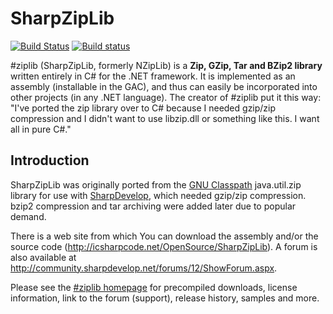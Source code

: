 # SharpZipLib

[![Build Status](https://travis-ci.org/McNeight/SharpZipLib.svg?branch=build)](https://travis-ci.org/McNeight/SharpZipLib)
[![Build status](https://ci.appveyor.com/api/projects/status/ljqg88y94s7681mp/branch/build?svg=true)](https://ci.appveyor.com/project/McNeight/sharpziplib-ooxdl/branch/build)


\#ziplib (SharpZipLib, formerly NZipLib) is a **Zip, GZip, Tar and BZip2 library** written entirely in C\# for the .NET framework. It is implemented as an assembly (installable in the GAC), and thus can easily be incorporated into other projects (in any .NET language). The creator of #ziplib put it this way: "I've ported the zip library over to C\# because I needed gzip/zip compression and I didn't want to use libzip.dll or something like this. I want all in pure C\#."

Introduction
------------

SharpZipLib was originally ported from the [GNU Classpath](http://www.gnu.org/software/classpath/) java.util.zip library for use with [SharpDevelop](http://www.icsharpcode.net/OpenSource/SD), which needed gzip/zip compression. bzip2 compression and tar archiving were added later due to popular demand.

There is a web site from which You can download the assembly and/or the source code (<http://icsharpcode.net/OpenSource/SharpZipLib>). A forum is also available at http://community.sharpdevelop.net/forums/12/ShowForum.aspx.

Please see the [\#ziplib homepage](http://icsharpcode.github.io/SharpZipLib/) for precompiled downloads, license information, link to the forum (support), release history, samples and more.
